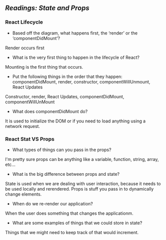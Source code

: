 ## *Readings: State and Props*

### React Lifecycle
* Based off the diagram, what happens first, the ‘render’ or the ‘componentDidMount’? 

Render occurs first

* What is the very first thing to happen in the lifecycle of React? 

Mounting is the first thing that occurs.

* Put the following things in the order that they happen: componentDidMount, render, constructor, componentWillUnmount, React Updates

Constructor, render, React Updates, componentDidMount, componentWillUnMount

* What does componentDidMount do?

It is used to initialize the DOM or if you need to load anything using a network request.

### React Stat VS Props
* What types of things can you pass in the props?

I'm pretty sure props can be anything like a variable, function, string, array, etc...

* What is the big difference between props and state? 

State is used when we are dealing with user interaction, because it needs to be used locally and rerendered. Props is stuff you pass in to dynamically change elements. 

* When do we re-render our application?

When the user does something that changes the applicationm.

* What are some examples of things that we could store in state?

Things that we might need to keep track of that would increment.
